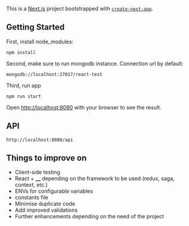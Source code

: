 This is a [Next.js](https://nextjs.org/) project bootstrapped with [`create-next-app`](https://github.com/vercel/next.js/tree/canary/packages/create-next-app).

## Getting Started

First, install node_modules:

```
npm install
```

Second, make sure to run mongodb instance. Connection url by default:

```
mongodb://localhost:27017/react-test
```

Third, run app

```
npm run start
```

Open [http://localhost:8080](http://localhost:8080) with your browser to see the result.

## API

```
http://localhost:8080/api
```

## Things to improve on

- Client-side testing
- React + **\_\_** depending on the framework to be used (redux, saga, context, etc.)
- ENVs for configurable variables
- constants file
- Minimise duplicate code
- Add improved validations
- Further enhancements depending on the need of the project
